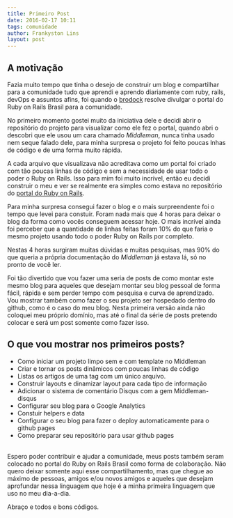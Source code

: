 ```yaml
---
title: Primeiro Post
date: 2016-02-17 10:11
tags: comunidade
author: Frankyston Lins
layout: post
---
```


## A motivação

Fazia muito tempo que tinha o desejo de construir um blog e compartilhar para a comunidade tudo que aprendi e aprendo diariamente com ruby, rails, devOps e assuntos afins, foi quando o [brodock](https://github.com/brodock) resolve divulgar o portal do Ruby on Rails Brasil para a comunidade.

No primeiro momento gostei muito da iniciativa dele e decidi abrir o repositório do projeto para visualizar como ele fez o portal, quando abri o descobri que ele usou um cara chamado *Middleman*, nunca tinha usado nem seque falado dele, para minha surpresa o projeto foi feito poucas lnhas de código e de uma forma muito rápida.

A cada arquivo que visualizava não acreditava como um portal foi criado com tão poucas linhas de código e sem a necessidade de usar todo o poder o Ruby on Rails. Isso para mim foi muito incrível, então eu decidi construir o meu e ver se realmente era simples como estava no repositório do [portal do Ruby on Rails](https://github.com/rubyonrails-brasil/rubyonrails-brasil.github.io).

Para minha surpresa consegui fazer o blog e o mais surpreendente foi o tempo que levei para constuir. Foram nada mais que 4 horas para deixar o blog da forma como vocês conseguem acessar hoje. O mais incrível ainda foi perceber que a quantidade de linhas feitas foram 10% do que faria o mesmo projeto usando todo o poder Ruby on Rails por completo.

Nestas 4 horas surgiram muitas dúvidas e muitas pesquisas, mas 90% do que queria a própria documentação do *Middleman* já estava lá, só no pronto de você ler.

Foi tão divertido que vou fazer uma seria de posts de como montar este mesmo blog para aqueles que desejam montar seu blog pessoal de forma fácil, rápida e sem perder tempo com pesquisa e curva de aprendizado. Vou mostrar também como fazer o seu projeto ser hospedado dentro do github, como é o caso do meu blog. Nesta primeira versão ainda não coloquei meu próprio domínio, mas até o final da série de posts pretendo colocar e será um post somente como fazer isso.

## O que vou mostrar nos primeiros posts?

- Como iniciar um projeto limpo sem e com template no Middleman
- Criar e tornar os posts dinâmicos com poucas linhas de código
- Listas os artigos de uma tag com um único arquivo.
- Construir layouts e dinamizar layout para cada tipo de informação
- Adicionar o sistema de comentário Disqus com a gem Middleman-disqus
- Configurar seu blog para o Google Analytics
- Constuir helpers e data
- Configurar o seu blog para fazer o deploy automaticamente para o github pages
- Como preparar seu repositório para usar github pages

<br>Espero poder contribuir e ajudar a comunidade, meus posts também seram colocado no portal do Ruby on Rails Brasil como forma de colaboração. Não quero deixar somente aqui esse compartilhamento, mas que chegue ao máximo de pessoas, amigos e/ou novos amigos e aqueles que desejam aprofundar nessa linguagem que hoje é a minha primeira linguagem que uso no meu dia-a-dia.

Abraço e todos e bons códigos.
